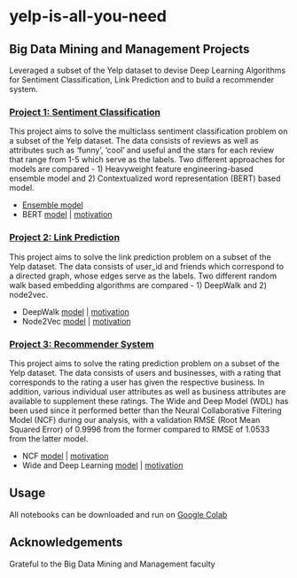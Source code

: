 # yelp-is-all-you-need
## Big Data Mining and Management Projects
Leveraged a subset of the Yelp dataset to devise Deep Learning Algorithms for Sentiment Classification, Link Prediction and to build a recommender system.

### [Project 1: Sentiment Classification](https://github.com/nikhilnanda21/yelp-is-all-you-need/blob/master/Project1/35/RMBI4310_COMP4332%20Project%201%20Report.pdf)
This project aims to solve the multiclass sentiment classification problem on a subset of the Yelp dataset. The data consists of reviews as well as attributes such as ‘funny’, ‘cool’ and useful and the stars for each review that range from 1-5 which serve as the labels. Two different approaches for models are compared - 1) Heavyweight feature engineering-based ensemble model and 2) Contextualized word representation (BERT) based model.

- [Ensemble model](https://github.com/nikhilnanda21/yelp-is-all-you-need/blob/master/Project1/35/Ensemble%20Model%2C%20TF-IDF%20%2B%20Glove%20%2B%20CNN%20%2B%20RNN.ipynb)
- BERT [model](https://github.com/nikhilnanda21/yelp-is-all-you-need/blob/master/Project1/35/4332_P1_BERT_Finalised_Model_%2B_Test_set_predictions.ipynb) | [motivation](https://arxiv.org/abs/1810.04805)

### [Project 2: Link Prediction](https://github.com/nikhilnanda21/yelp-is-all-you-need/blob/master/Project2/35/RMBI4310_COMP4332%20Project%202%20Report.pdf)
This project aims to solve the link prediction problem on a subset of the Yelp dataset. The data consists of user_id and friends which correspond to a directed graph, whose edges serve as the labels. Two different random walk based embedding algorithms are compared - 1) DeepWalk and 2) node2vec.

- DeepWalk [model](https://github.com/nikhilnanda21/yelp-is-all-you-need/blob/master/Project2/35/Project_2_Social_Network_Mining_Colab_revised.ipynb) | [motivation](https://arxiv.org/abs/1403.6652)
- Node2Vec [model](https://github.com/nikhilnanda21/yelp-is-all-you-need/blob/master/Project2/35/Project_2_Social_Network_Mining_Colab_revised.ipynb) | [motivation](https://arxiv.org/abs/1607.00653)

### [Project 3: Recommender System](https://github.com/nikhilnanda21/yelp-is-all-you-need/blob/master/Project3/35/COMP4332_RMBI4310%20Project%203%20Report.pdf)
This project aims to solve the rating prediction problem on a subset of the Yelp dataset. The data consists of users and businesses, with a rating that corresponds to the rating a user has given the respective business. In addition, various individual user attributes as well as business attributes are available to supplement these ratings. The Wide and Deep Model (WDL) has been used since it performed better than the Neural Collaborative Filtering Model (NCF) during our analysis, with a validation RMSE (Root Mean Squared Error) of 0.9996 from the former compared to RMSE of 1.0533 from the latter model.

- NCF [model](https://github.com/nikhilnanda21/yelp-is-all-you-need/blob/master/Project3/35/Project_3_Rating_Prediction_NCF.ipynb) | [motivation](https://arxiv.org/abs/1708.05031)
- Wide and Deep Learning [model](https://github.com/nikhilnanda21/yelp-is-all-you-need/blob/master/Project3/35/Project_3_Rating_Prediction_Wide_and_Deep.ipynb) | [motivation](https://arxiv.org/abs/1606.07792)

## Usage
All notebooks can be downloaded and run on [Google Colab](https://colab.research.google.com/)

## Acknowledgements
Grateful to the Big Data Mining and Management faculty
